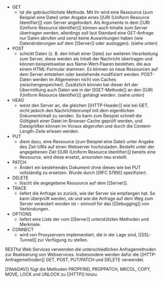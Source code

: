 + GET
	+ ist die gebräuchlichste Methode. Mit ihr wird eine Ressource (zum Beispiel eine Datei) unter Angabe eines [[URI (Uniform Resource Identifier)]] vom Server angefordert. Als Argumente in dem [[URI (Uniform Resource Identifier)]] können auch Inhalte zum Server übertragen werden, allerdings soll laut Standard eine GET-Anfrage nur Daten abrufen und sonst keine Auswirkungen haben (wie Datenänderungen auf dem [[Server]] oder ausloggen). (siehe unten)
+ POST
    + schickt Daten (z. B. den Inhalt einer Datei) zur weiteren Verarbeitung zum Server, diese werden als Inhalt der Nachricht übertragen und können beispielsweise aus Name-Wert-Paaren bestehen, die aus einem HTML-Formular stammen. Es können so neue Ressourcen auf dem Server entstehen oder bestehende modifiziert werden. POST-Daten werden im Allgemeinen nicht von Caches zwischengespeichert. Zusätzlich können bei dieser Art der Übermittlung auch Daten wie in der [[GET-Methode]] an den [[URI (Uniform Resource Identifier)]] gehängt werden. (siehe unten)
+ HEAD
    + weist den Server an, die gleichen [[HTTP-Header]] wie bei GET, nicht jedoch den Nachrichtenrumpf mit dem eigentlichen Dokumentinhalt zu senden. So kann zum Beispiel schnell die Gültigkeit einer Datei im Browser-Cache geprüft werden, und Dateigrößen können im Voraus abgerufen und durch die Content-Length-Zeile erlesen werden.
+ PUT
    + dient dazu, eine Ressource (zum Beispiel eine Datei) unter Angabe des Ziel-URIs auf einen Webserver hochzuladen. Besteht unter der angegebenen Ziel-[[URI (Uniform Resource Identifier)]] bereits eine Ressource, wird diese ersetzt, ansonsten neu erstellt.
+ PATCH
    + Ändert ein bestehendes Dokument ohne dieses wie bei PUT vollständig zu ersetzen. Wurde durch [[RFC 5789]] spezifiziert.
+ DELETE
    + löscht die angegebene Ressource auf dem [[Server]].
+ TRACE
    + liefert die Anfrage so zurück, wie der Server sie empfangen hat. So kann überprüft werden, ob und wie die Anfrage auf dem Weg zum Server verändert worden ist – sinnvoll für das [[Debugging]] von Verbindungen.
+ OPTIONS
    + liefert eine Liste der vom [[Server]] unterstützten Methoden und Merkmale.
+ CONNECT
    + wird von Proxyservern implementiert, die in der Lage sind, [[SSL-Tunnel]] zur Verfügung zu stellen.

RESTful Web Services verwenden die unterschiedlichen Anfragemethoden zur Realisierung von Webservices. Insbesondere werden dafür die [[HTTP-Anfragemethoden]] GET, POST, PUT/PATCH und DELETE verwendet.

[[WebDAV]] fügt die Methoden PROPFIND, PROPPATCH, MKCOL, COPY, MOVE, LOCK und UNLOCK zu [[HTTP]] hinzu. 